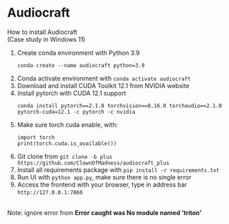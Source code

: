 # Audiocraft
How to install Audiocraft
<br>
(Case study in Windows 11)
<br>

1. Create conda environment with Python 3.9
   ```
   conda create --name audiocraft python=3.9
   ```
3. Conda activate environment with ```conda activate audiocraft```
4. Download and install CUDA Toolkit 12.1 from NVIDIA website
5. Install pytorch with CUDA 12.1 support
   ```
   conda install pytorch==2.1.0 torchvision==0.16.0 torchaudio==2.1.0 pytorch-cuda=12.1 -c pytorch -c nvidia
   ```
6. Make sure torch cuda enable, with:
   ```
   import torch
   print(torch.cuda.is_available())
   ```
8. Git clone from ```git clone -b plus https://github.com/ClownOfMadness/audiocraft_plus```
9. Install all requirements package with ```pip install -r requirements.txt```
10. Run UI with ```python app.py```, make sure there is no single error
11. Access the frontend with your browser, type in address bar ```http://127.0.0.1:7860```
<br>
Note: ignore error from <b>Error caught was No module named 'triton'</b>
